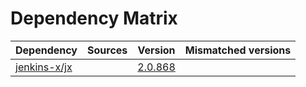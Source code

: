 # Dependency Matrix

Dependency | Sources | Version | Mismatched versions
---------- | ------- | ------- | -------------------
[jenkins-x/jx](https://github.com/jenkins-x/jx) |  | [2.0.868](https://github.com/jenkins-x/jx/releases/tag/v2.0.868) | 
